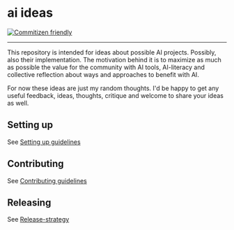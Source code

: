 # ai ideas

[![Commitizen friendly](https://img.shields.io/badge/commitizen-friendly-brightgreen.svg)](http://commitizen.github.io/cz-cli/)

---

This repository is intended for ideas about possible AI projects. Possibly, also their implementation. The motivation behind it is to maximize as much as possible the value for the community with AI tools, AI-literacy and collective reflection about ways and approaches to benefit with AI.

For now these ideas are just my random thoughts. I'd be happy to get any useful feedback, ideas, thoughts, critique and welcome to share your ideas as well.

## Setting up

See [Setting up guidelines](./development-docs/setting-up.md)

## Contributing

See [Contributing guidelines](./development-docs/contributing.md)

## Releasing

See [Release-strategy](./development-docs/release-strategy.md)
